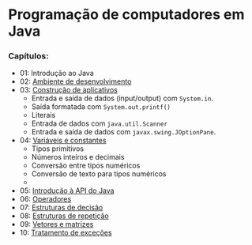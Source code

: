 # Programação de computadores em Java

### Capítulos:
* 01: Introdução ao Java
* 02: [Ambiente de desenvolvimento](https://github.com/felipeaugustox/programacao-de-computadores-em-java/tree/master/capitulo02)
* 03: [Construção de aplicativos](https://github.com/felipeaugustox/programacao-de-computadores-em-java/tree/master/capitulo03)
  * Entrada e saída de dados (input/output) com ```System.in```.
  * Saída formatada com ```System.out.printf()```
  * Literais
  * Entrada de dados com ```java.util.Scanner```
  * Entrada e saída de dados com ```javax.swing.JOptionPane```.
* 04: [Variáveis e constantes](https://github.com/felipeaugustox/programacao-de-computadores-em-java/tree/master/capitulo04)
  * Tipos primitivos
  * Números inteiros e decimais
  * Conversão entre tipos numéricos
  * Conversão de texto para tipos numéricos
  * 
* 05: [Introdução à API do Java](https://github.com/felipeaugustox/programacao-de-computadores-em-java/tree/master/capitulo05)
* 06: [Operadores](https://github.com/felipeaugustox/programacao-de-computadores-em-java/tree/master/capitulo06)
* 07: [Estruturas de decisão](https://github.com/felipeaugustox/programacao-de-computadores-em-java/tree/master/capitulo07)
* 08: [Estruturas de repetição](https://github.com/felipeaugustox/programacao-de-computadores-em-java/tree/master/capitulo08)
* 09: [Vetores e matrizes](https://github.com/felipeaugustox/programacao-de-computadores-em-java/tree/master/capitulo09)
* 10: [Tratamento de exceções](https://github.com/felipeaugustox/programacao-de-computadores-em-java/tree/master/capitulo10)
